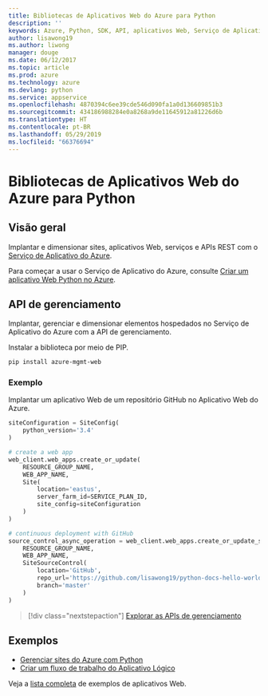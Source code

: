 ```yaml
---
title: Bibliotecas de Aplicativos Web do Azure para Python
description: ''
keywords: Azure, Python, SDK, API, aplicativos Web, Serviço de Aplicativo
author: lisawong19
ms.author: liwong
manager: douge
ms.date: 06/12/2017
ms.topic: article
ms.prod: azure
ms.technology: azure
ms.devlang: python
ms.service: appservice
ms.openlocfilehash: 4870394c6ee39cde546d090fa1a0d136609851b3
ms.sourcegitcommit: 434186988284e0a8268a9de11645912a81226d6b
ms.translationtype: HT
ms.contentlocale: pt-BR
ms.lasthandoff: 05/29/2019
ms.locfileid: "66376694"
---
```

# <a name="azure-web-apps-libraries-for-python"></a>Bibliotecas de Aplicativos Web do Azure para Python

## <a name="overview"></a>Visão geral

Implantar e dimensionar sites, aplicativos Web, serviços e APIs REST com o [Serviço de Aplicativo do Azure](/azure/app-service).

Para começar a usar o Serviço de Aplicativo do Azure, consulte [Criar um aplicativo Web Python no Azure](/azure/app-service-web/app-service-web-get-started-python).

## <a name="management-api"></a>API de gerenciamento

Implantar, gerenciar e dimensionar elementos hospedados no Serviço de Aplicativo do Azure com a API de gerenciamento.

Instalar a biblioteca por meio de PIP.

```bash
pip install azure-mgmt-web
```

### <a name="example"></a>Exemplo

Implantar um aplicativo Web de um repositório GitHub no Aplicativo Web do Azure.

```python
siteConfiguration = SiteConfig(
    python_version='3.4'
)

# create a web app
web_client.web_apps.create_or_update(
    RESOURCE_GROUP_NAME,
    WEB_APP_NAME,
    Site(
        location='eastus',
        server_farm_id=SERVICE_PLAN_ID,
        site_config=siteConfiguration
    )
)

# continuous deployment with GitHub
source_control_async_operation = web_client.web_apps.create_or_update_source_control(
    RESOURCE_GROUP_NAME,
    WEB_APP_NAME,
    SiteSourceControl(
        location='GitHub',
        repo_url='https://github.com/lisawong19/python-docs-hello-world',
        branch='master'
    )
)
```

> [!div class="nextstepaction"]
> [Explorar as APIs de gerenciamento](/python/api/overview/azure/webapps/management)

## <a name="samples"></a>Exemplos

* [Gerenciar sites do Azure com Python][1]
* [Criar um fluxo de trabalho do Aplicativo Lógico][2]

Veja a [lista completa](https://azure.microsoft.com/resources/samples/?platform=python&term=web-app) de exemplos de aplicativos Web.

[1]: https://azure.microsoft.com/resources/samples/app-service-web-python-manage
[2]: ../docs-ref-conceptual/python-sdk-azure-samples-logic-app-workflow.md
